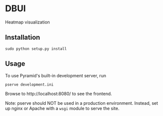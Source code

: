 DBUI
====

Heatmap visualization

## Installation

    sudo python setup.py install

## Usage

To use Pyramid's built-in development server, run

    pserve development.ini
    
Browse to http://localhost:8080/ to see the frontend.

Note: pserve should NOT be used in a production environment. Instead, set up nginx or Apache with a `wsgi` module to serve the site.
